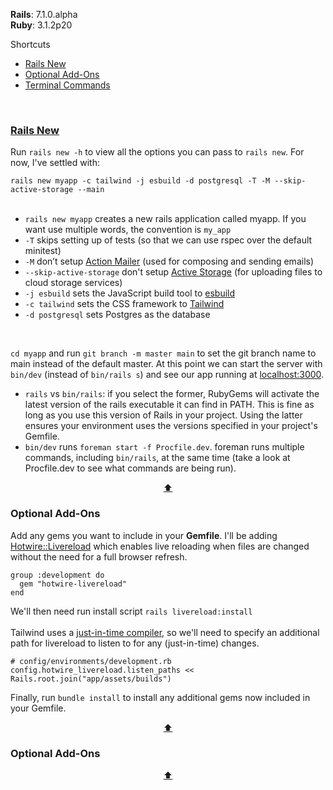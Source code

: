 <div id="top"></div>

<strong>Rails</strong>: 7.1.0.alpha <br>
<strong>Ruby</strong>: 3.1.2p20

Shortcuts

* [Rails New](#rails-new)
* [Optional Add-Ons](#optional-add-ons)
* [Terminal Commands](#terminal-commands)

<br>

### [Rails New](https://guides.rubyonrails.org/getting_started.html)

Run `rails new -h` to view all the options you can pass to `rails new`. For now, I've settled with:
<br>

```rails new myapp -c tailwind -j esbuild -d postgresql -T -M --skip-active-storage --main```
<br>
<br>

* `rails new myapp` creates a new rails application called myapp. If you want use multiple words, the convention is `my_app`
* `-T` skips setting up of tests (so that we can use rspec over the default minitest)
* `-M` don’t setup [Action Mailer](https://guides.rubyonrails.org/action_mailer_basics.html) (used for composing and sending emails)
* `--skip-active-storage` don't setup [Active Storage](https://edgeguides.rubyonrails.org/active_storage_overview.html) (for uploading files to cloud storage services) <br>
* `-j esbuild` sets the JavaScript build tool to [esbuild](https://esbuild.github.io/)
* `-c tailwind` sets the CSS framework to [Tailwind](https://tailwindcss.com/docs/guides/ruby-on-rails)
* `-d postgresql` sets Postgres as the database
<br>

`cd myapp` and run `git branch -m master main` to set the git branch name to main instead of the default master. At this point we can start the server with `bin/dev` (instead of `bin/rails s`) and see our app running at [localhost:3000](http://localhost:3000/). 

* `rails` vs `bin/rails`: if you select the former, RubyGems will activate the latest version of the rails executable it can find in PATH. This is fine as long as you use this version of Rails in your project. Using the latter ensures your environment uses the versions specified in your project's Gemfile. 
* `bin/dev` runs `foreman start -f Procfile.dev`. foreman runs multiple commands, including `bin/rails`, at the same time (take a look at Procfile.dev to see what commands are being run).

<p align="center"><a href="#top">⬆</a></p>

### Optional Add-Ons

Add any gems you want to include in your <strong>Gemfile</strong>. I'll be adding [Hotwire::Livereload](https://kirillplatonov.com/posts/hotwire-livereload/) which enables live reloading when files are changed without the need for a full browser refresh.

```
group :development do
  gem "hotwire-livereload"
end
```
We'll then need run install script `rails livereload:install`
<br>
<br>
Tailwind uses a [just-in-time compiler](https://v2.tailwindcss.com/docs/just-in-time-mode), so we'll need to specify an additional path for livereload to listen to for any (just-in-time) changes.

```
# config/environments/development.rb
config.hotwire_livereload.listen_paths << Rails.root.join("app/assets/builds")
```

Finally, run `bundle install` to install any additional gems now included in your Gemfile.
<p align="center"><a href="#top">⬆</a></p>

### Optional Add-Ons

<p align="center"><a href="#top">⬆</a></p>

